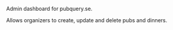 Admin dashboard for pubquery.se. 

Allows organizers to create, update and delete pubs and dinners.   
